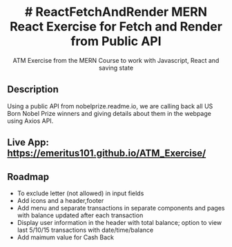 <h1 align="center">
# ReactFetchAndRender
 MERN React Exercise for Fetch and Render from Public API
</h1>
<p align="center">ATM Exercise from the MERN Course to work with Javascript, React and saving state<p>

## Description

Using a public API from nobelprize.readme.io, we are calling back all US Born Nobel Prize winners and giving details about them in the webpage using Axios API.
  
## Live App: https://emeritus101.github.io/ATM_Exercise/
  
  
## Roadmap

* To exclude letter (not allowed) in input fields
* Add icons and a header,footer
* Add menu and separate transactions in separate components and pages with balance updated after each transaction
* Display user information in the header with total balance; option to view last 5/10/15 transactions with date/time/balance
* Add maimum value for Cash Back

